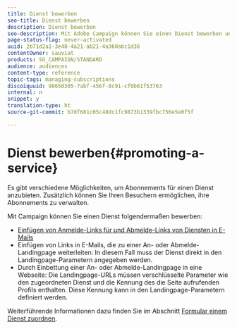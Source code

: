```yaml
---
title: Dienst bewerben
seo-title: Dienst bewerben
description: Dienst bewerben
seo-description: Mit Adobe Campaign können Sie einen Dienst bewerben und Ihre Kunden über Landingpages, E-Mails oder direkt auf Ihrer Website ansprechen.
page-status-flag: never-activated
uuid: 2b71d2a1-3e48-4a21-ab21-4a360abc1d36
contentOwner: sauviat
products: SG_CAMPAIGN/STANDARD
audience: audiences
content-type: reference
topic-tags: managing-subscriptions
discoiquuid: 98650305-7abf-456f-8c91-cf0b61f53763
internal: n
snippet: y
translation-type: ht
source-git-commit: b7df681c05c48dc1fc9873b1339fbc756e5e0f5f

---
```



# Dienst bewerben{#promoting-a-service}

Es gibt verschiedene Möglichkeiten, um Abonnements für einen Dienst anzubieten. Zusätzlich können Sie Ihren Besuchern ermöglichen, ihre Abonnements zu verwalten.

Mit Campaign können Sie einen Dienst folgendermaßen bewerben:

* [Einfügen von Anmelde-Links für und Abmelde-Links von Diensten in E-Mails](../../designing/using/inserting-a-link.md)
* Einfügen von Links in E-Mails, die zu einer An- oder Abmelde-Landingpage weiterleiten: In diesem Fall muss der Dienst direkt in den Landingpage-Parametern angegeben werden.
* Durch Einbettung einer An- oder Abmelde-Landingpage in eine Webseite: Die Landingpage-URLs müssen verschlüsselte Parameter wie den zugeordneten Dienst und die Kennung des die Seite aufrufenden Profils enthalten. Diese Kennung kann in den Landingpage-Parametern definiert werden.

Weiterführende Informationen dazu finden Sie im Abschnitt [Formular einem Dienst zuordnen](../../channels/using/designing-a-landing-page.md#linking-a-form-to-a-service).
